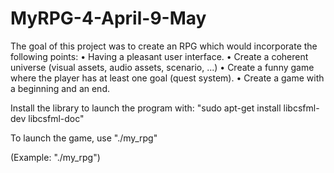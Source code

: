 # MyRPG-4-April-9-May

The goal of this project was to create an RPG which would incorporate the following points:
• Having a pleasant user interface.
• Create a coherent universe (visual assets, audio assets, scenario, ...)
• Create a funny game where the player has at least one goal (quest system).
• Create a game with a beginning and an end.

Install the library to launch the program with: "sudo apt-get install libcsfml-dev libcsfml-doc"

To launch the game, use "./my_rpg"

(Example: "./my_rpg")
